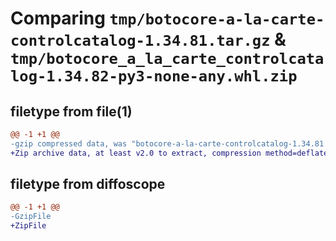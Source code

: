 # Comparing `tmp/botocore-a-la-carte-controlcatalog-1.34.81.tar.gz` & `tmp/botocore_a_la_carte_controlcatalog-1.34.82-py3-none-any.whl.zip`

## filetype from file(1)

```diff
@@ -1 +1 @@
-gzip compressed data, was "botocore-a-la-carte-controlcatalog-1.34.81.tar", last modified: Wed Apr 10 00:59:57 2024, max compression
+Zip archive data, at least v2.0 to extract, compression method=deflate
```

## filetype from diffoscope

```diff
@@ -1 +1 @@
-GzipFile
+ZipFile
```

